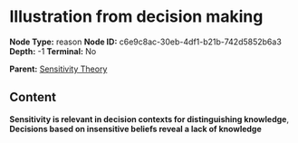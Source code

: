 # Illustration from decision making

**Node Type:** reason
**Node ID:** c6e9c8ac-30eb-4df1-b21b-742d5852b6a3
**Depth:** -1
**Terminal:** No

**Parent:** [Sensitivity Theory](sensitivity-theory.md)

## Content

**Sensitivity is relevant in decision contexts for distinguishing knowledge**, **Decisions based on insensitive beliefs reveal a lack of knowledge**
